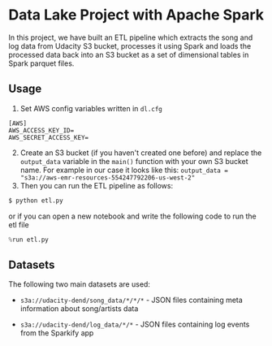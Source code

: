# Data Lake Project with Apache Spark

In this project, we have built an ETL pipeline which extracts the song and log data from Udacity S3 bucket, processes it using Spark and loads the processed data back into an S3 bucket as a set of dimensional tables in Spark parquet files.

## Usage

1. Set AWS config variables written in `dl.cfg` 

```
[AWS]
AWS_ACCESS_KEY_ID=
AWS_SECRET_ACCESS_KEY=
```
2. Create an S3 bucket (if you haven't created one before) and replace the `output_data` variable in the `main()` function with your own S3 bucket name. For example in our case it looks like this:  `output_data = "s3a://aws-emr-resources-554247792206-us-west-2"`
3. Then you can run the ETL pipeline as follows:

```sh
$ python etl.py 
````

or if you can open a new notebook and write the following code to run the etl file
```python
%run etl.py
```

## Datasets

The following two main datasets are used:

- `s3a://udacity-dend/song_data/*/*/*` - JSON files containing meta information about song/artists data

- `s3a://udacity-dend/log_data/*/*` - JSON files containing log events from the Sparkify app